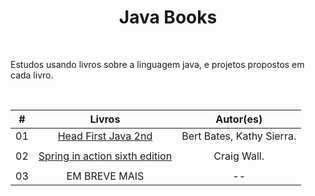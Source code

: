 <h1 align="center">Java Books</h1><br>
<p>Estudos usando livros sobre a linguagem java, e projetos propostos em cada livro.</p>
<br>



| #  |                Livros                                                   |        Autor(es)          |
| -- |:-----------------------------------------------------------------------:|:-------------------------:|
| 01 | [Head First Java 2nd](./head%20first%20java)                            | Bert Bates, Kathy Sierra. |
||
| 02 | [Spring in action sixth edition](./springin%20action%20sixth%20edition) | Craig Wall.               |
||
| 03 | EM BREVE MAIS                                                           | --                        |
